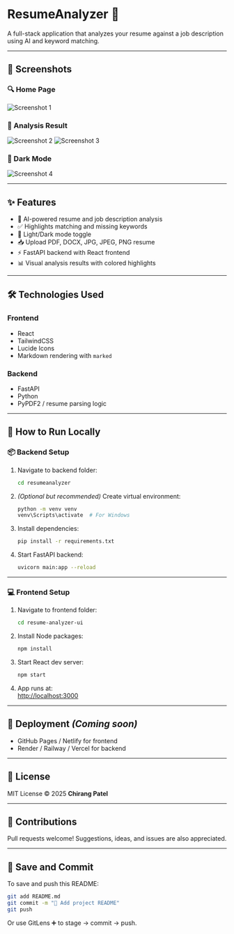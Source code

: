 
# ResumeAnalyzer 🚀

A full-stack application that analyzes your resume against a job description using AI and keyword matching.

---

## 📸 Screenshots

### 🔍 Home Page
![Screenshot 1](Screenshots/screenshot1.png)

### 🧠 Analysis Result
![Screenshot 2](Screenshots/screenshot2.png)
![Screenshot 3](Screenshots/screenshot4.png)

### 🌙 Dark Mode
![Screenshot 4](Screenshots/screenshot3.png)

---

## ✨ Features

- 🧠 AI-powered resume and job description analysis  
- ✅ Highlights matching and missing keywords  
- 🌙 Light/Dark mode toggle  
- 📥 Upload PDF, DOCX, JPG, JPEG, PNG resume  
- ⚡ FastAPI backend with React frontend  
- 📊 Visual analysis results with colored highlights  

---

## 🛠️ Technologies Used

### Frontend
- React  
- TailwindCSS  
- Lucide Icons  
- Markdown rendering with `marked`

### Backend
- FastAPI  
- Python  
- PyPDF2 / resume parsing logic  

---

## 🧪 How to Run Locally

### 📦 Backend Setup

1. Navigate to backend folder:
   ```bash
   cd resumeanalyzer
   ```

2. *(Optional but recommended)* Create virtual environment:
   ```bash
   python -m venv venv
   venv\Scripts\activate  # For Windows
   ```

3. Install dependencies:
   ```bash
   pip install -r requirements.txt
   ```

4. Start FastAPI backend:
   ```bash
   uvicorn main:app --reload
   ```

---

### 💻 Frontend Setup

1. Navigate to frontend folder:
   ```bash
   cd resume-analyzer-ui
   ```

2. Install Node packages:
   ```bash
   npm install
   ```

3. Start React dev server:
   ```bash
   npm start
   ```

4. App runs at:  
   [http://localhost:3000](http://localhost:3000)

---

## 🚀 Deployment *(Coming soon)*

- GitHub Pages / Netlify for frontend  
- Render / Railway / Vercel for backend

---

## 📄 License

MIT License © 2025 **Chirang Patel**

---

## 🤝 Contributions

Pull requests welcome! Suggestions, ideas, and issues are also appreciated.

---

## 💾 Save and Commit

To save and push this README:

```bash
git add README.md
git commit -m "📝 Add project README"
git push
```

Or use GitLens ➕ to stage → commit → push.

